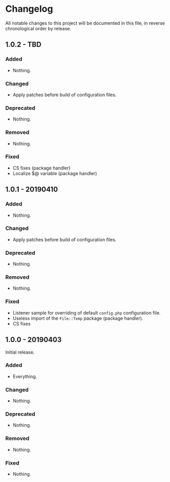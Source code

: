 # Changelog

All notable changes to this project will be documented in this file, in reverse chronological order by release.

## 1.0.2 - TBD

### Added

- Nothing.

### Changed

- Apply patches before build of configuration files.

### Deprecated

- Nothing.

### Removed

- Nothing.

### Fixed

- CS fixes (package handler)
- Localize $@ variable (package handler)

## 1.0.1 - 20190410

### Added

- Nothing.

### Changed

- Apply patches before build of configuration files.

### Deprecated

- Nothing.

### Removed

- Nothing.

### Fixed

- Listener sample for overriding of default `config.php` configuration file.
- Useless import of the `File::Temp` package (package handler).
- CS fixes

## 1.0.0 - 20190403

Initial release.

### Added

- Everything.

### Changed

- Nothing.

### Deprecated

- Nothing.

### Removed

- Nothing.

### Fixed

- Nothing.

